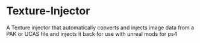 # Texture-Injector
A Texture injector that automatically converts and injects image data from a PAK or UCAS file and injects it back  for use with unreal mods for ps4
